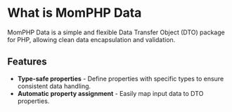 # What is MomPHP Data

MomPHP Data is a simple and flexible Data Transfer Object (DTO) package for PHP, allowing clean data encapsulation and
validation.

## Features

- **Type-safe properties** - Define properties with specific types to ensure consistent data handling.
- **Automatic property assignment** - Easily map input data to DTO properties.